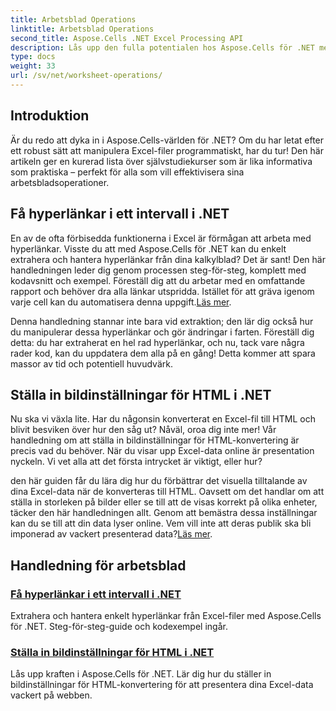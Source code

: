 ```yaml
---
title: Arbetsblad Operations
linktitle: Arbetsblad Operations
second_title: Aspose.Cells .NET Excel Processing API
description: Lås upp den fulla potentialen hos Aspose.Cells för .NET med dessa praktiska handledningar som täcker arbetsbladsoperationer och förbättrar dina Excel-filer.
type: docs
weight: 33
url: /sv/net/worksheet-operations/
---
```

## Introduktion

Är du redo att dyka in i Aspose.Cells-världen för .NET? Om du har letat efter ett robust sätt att manipulera Excel-filer programmatiskt, har du tur! Den här artikeln ger en kurerad lista över självstudiekurser som är lika informativa som praktiska – perfekt för alla som vill effektivisera sina arbetsbladsoperationer.

## Få hyperlänkar i ett intervall i .NET

 En av de ofta förbisedda funktionerna i Excel är förmågan att arbeta med hyperlänkar. Visste du att med Aspose.Cells för .NET kan du enkelt extrahera och hantera hyperlänkar från dina kalkylblad? Det är sant! Den här handledningen leder dig genom processen steg-för-steg, komplett med kodavsnitt och exempel. Föreställ dig att du arbetar med en omfattande rapport och behöver dra alla länkar utspridda. Istället för att gräva igenom varje cell kan du automatisera denna uppgift.[Läs mer](./get-hyperlinks-in-a-range/).

Denna handledning stannar inte bara vid extraktion; den lär dig också hur du manipulerar dessa hyperlänkar och gör ändringar i farten. Föreställ dig detta: du har extraherat en hel rad hyperlänkar, och nu, tack vare några rader kod, kan du uppdatera dem alla på en gång! Detta kommer att spara massor av tid och potentiell huvudvärk.

## Ställa in bildinställningar för HTML i .NET

Nu ska vi växla lite. Har du någonsin konverterat en Excel-fil till HTML och blivit besviken över hur den såg ut? Nåväl, oroa dig inte mer! Vår handledning om att ställa in bildinställningar för HTML-konvertering är precis vad du behöver. När du visar upp Excel-data online är presentation nyckeln. Vi vet alla att det första intrycket är viktigt, eller hur?

 den här guiden får du lära dig hur du förbättrar det visuella tilltalande av dina Excel-data när de konverteras till HTML. Oavsett om det handlar om att ställa in storleken på bilder eller se till att de visas korrekt på olika enheter, täcker den här handledningen allt. Genom att bemästra dessa inställningar kan du se till att din data lyser online. Vem vill inte att deras publik ska bli imponerad av vackert presenterad data?[Läs mer](./setting-image-preferences-for-html/).

## Handledning för arbetsblad
### [Få hyperlänkar i ett intervall i .NET](./get-hyperlinks-in-a-range/)
Extrahera och hantera enkelt hyperlänkar från Excel-filer med Aspose.Cells för .NET. Steg-för-steg-guide och kodexempel ingår.
### [Ställa in bildinställningar för HTML i .NET](./setting-image-preferences-for-html/)
Lås upp kraften i Aspose.Cells för .NET. Lär dig hur du ställer in bildinställningar för HTML-konvertering för att presentera dina Excel-data vackert på webben.